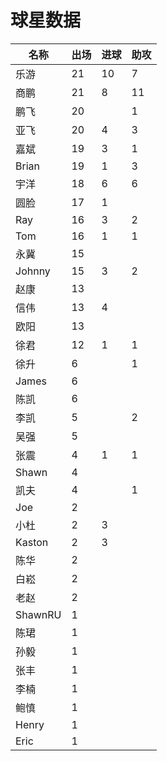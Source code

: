 # 球星数据



| 名称      | 出场 | 进球 | 助攻 |
| ------- | -- | -- | -- |
| 乐游      | 21 | 10 | 7  |
| 商鹏      | 21 | 8  | 11 |
| 鹏飞      | 20 |    | 1  |
| 亚飞      | 20 | 4  | 3  |
| 嘉斌      | 19 | 3  | 1  |
| Brian   | 19 | 1  | 3  |
| 宇洋      | 18 | 6  | 6  |
| 圆脸      | 17 | 1  |    |
| Ray     | 16 | 3  | 2  |
| Tom     | 16 | 1  | 1  |
| 永冀      | 15 |    |    |
| Johnny  | 15 | 3  | 2  |
| 赵康      | 13 |    |    |
| 信伟      | 13 | 4  |    |
| 欧阳      | 13 |    |    |
| 徐君      | 12 | 1  | 1  |
| 徐升      | 6  |    | 1  |
| James   | 6  |    |    |
| 陈凯      | 6  |    |    |
| 李凯      | 5  |    | 2  |
| 吴强      | 5  |    |    |
| 张震      | 4  | 1  | 1  |
| Shawn   | 4  |    |    |
| 凯夫      | 4  |    | 1  |
| Joe     | 2  |    |    |
| 小杜      | 2  | 3  |    |
| Kaston  | 2  | 3  |    |
| 陈华      | 2  |    |    |
| 白崧      | 2  |    |    |
| 老赵      | 2  |    |    |
| ShawnRU | 1  |    |    |
| 陈珺      | 1  |    |    |
| 孙毅      | 1  |    |    |
| 张丰      | 1  |    |    |
| 李楠      | 1  |    |    |
| 鲍慎      | 1  |    |    |
| Henry   | 1  |    |    |
| Eric    | 1  |    |    |
